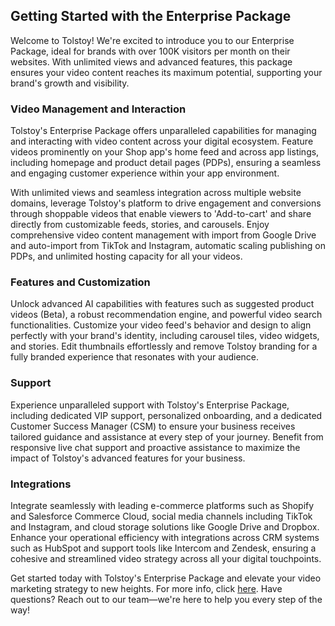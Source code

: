 ## Getting Started with the Enterprise Package

Welcome to Tolstoy! We're excited to introduce you to our Enterprise Package, ideal for brands with over 100K visitors per month on their websites. With unlimited views and advanced features, this package ensures your video content reaches its maximum potential, supporting your brand's growth and visibility.

### Video Management and Interaction

Tolstoy's Enterprise Package offers unparalleled capabilities for managing and interacting with video content across your digital ecosystem. Feature videos prominently on your Shop app's home feed and across app listings, including homepage and product detail pages (PDPs), ensuring a seamless and engaging customer experience within your app environment.

With unlimited views and seamless integration across multiple website domains, leverage Tolstoy's platform to drive engagement and conversions through shoppable videos that enable viewers to 'Add-to-cart' and share directly from customizable feeds, stories, and carousels. Enjoy comprehensive video content management with import from Google Drive and auto-import from TikTok and Instagram, automatic scaling publishing on PDPs, and unlimited hosting capacity for all your videos.

### Features and Customization

Unlock advanced AI capabilities with features such as suggested product videos (Beta), a robust recommendation engine, and powerful video search functionalities. Customize your video feed's behavior and design to align perfectly with your brand's identity, including carousel tiles, video widgets, and stories. Edit thumbnails effortlessly and remove Tolstoy branding for a fully branded experience that resonates with your audience.

### Support

Experience unparalleled support with Tolstoy's Enterprise Package, including dedicated VIP support, personalized onboarding, and a dedicated Customer Success Manager (CSM) to ensure your business receives tailored guidance and assistance at every step of your journey. Benefit from responsive live chat support and proactive assistance to maximize the impact of Tolstoy's advanced features for your business.

### Integrations

Integrate seamlessly with leading e-commerce platforms such as Shopify and Salesforce Commerce Cloud, social media channels including TikTok and Instagram, and cloud storage solutions like Google Drive and Dropbox. Enhance your operational efficiency with integrations across CRM systems such as HubSpot and support tools like Intercom and Zendesk, ensuring a cohesive and streamlined video strategy across all your digital touchpoints.

Get started today with Tolstoy's Enterprise Package and elevate your video marketing strategy to new heights. For more info, click [here](https://www.gotolstoy.com/pricing#). Have questions? Reach out to our team—we're here to help you every step of the way!
